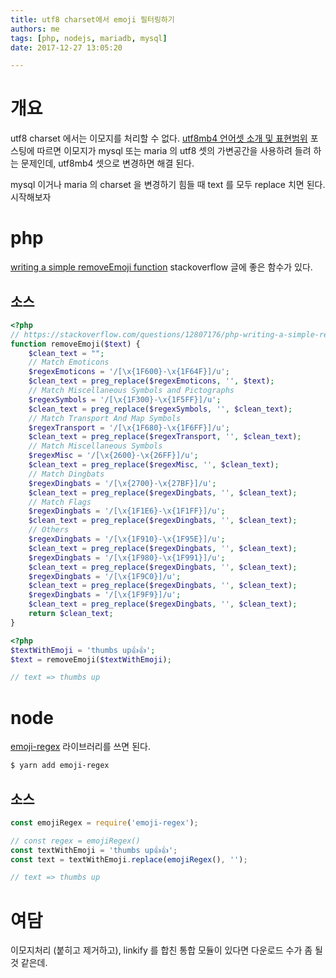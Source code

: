 ```yaml
---
title: utf8 charset에서 emoji 필터링하기
authors: me
tags: [php, nodejs, mariadb, mysql]
date: 2017-12-27 13:05:20

---
```


# 개요

utf8 charset 에서는 이모지를 처리할 수 없다.
[utf8mb4 언어셋 소개 및 표현범위](https://blog.lael.be/post/917) 포스팅에 따르면 이모지가 mysql 또는 maria 의 utf8 셋의 가변공간을 사용하려 들려 하는 문제인데, utf8mb4 셋으로 변경하면 해결 된다.

mysql 이거나 maria 의 charset 을 변경하기 힘들 때 text 를 모두 replace 치면 된다. 시작해보자

# php

[writing a simple removeEmoji function](https://stackoverflow.com/questions/12807176/php-writing-a-simple-removeemoji-function) stackoverflow 글에 좋은 함수가 있다.

## 소스

```php
<?php
// https://stackoverflow.com/questions/12807176/php-writing-a-simple-removeemoji-function
function removeEmoji($text) {
    $clean_text = "";
    // Match Emoticons
    $regexEmoticons = '/[\x{1F600}-\x{1F64F}]/u';
    $clean_text = preg_replace($regexEmoticons, '', $text);
    // Match Miscellaneous Symbols and Pictographs
    $regexSymbols = '/[\x{1F300}-\x{1F5FF}]/u';
    $clean_text = preg_replace($regexSymbols, '', $clean_text);
    // Match Transport And Map Symbols
    $regexTransport = '/[\x{1F680}-\x{1F6FF}]/u';
    $clean_text = preg_replace($regexTransport, '', $clean_text);
    // Match Miscellaneous Symbols
    $regexMisc = '/[\x{2600}-\x{26FF}]/u';
    $clean_text = preg_replace($regexMisc, '', $clean_text);
    // Match Dingbats
    $regexDingbats = '/[\x{2700}-\x{27BF}]/u';
    $clean_text = preg_replace($regexDingbats, '', $clean_text);
    // Match Flags
    $regexDingbats = '/[\x{1F1E6}-\x{1F1FF}]/u';
    $clean_text = preg_replace($regexDingbats, '', $clean_text);
    // Others
    $regexDingbats = '/[\x{1F910}-\x{1F95E}]/u';
    $clean_text = preg_replace($regexDingbats, '', $clean_text);
    $regexDingbats = '/[\x{1F980}-\x{1F991}]/u';
    $clean_text = preg_replace($regexDingbats, '', $clean_text);
    $regexDingbats = '/[\x{1F9C0}]/u';
    $clean_text = preg_replace($regexDingbats, '', $clean_text);
    $regexDingbats = '/[\x{1F9F9}]/u';
    $clean_text = preg_replace($regexDingbats, '', $clean_text);
    return $clean_text;
}
```

```php
<?php
$textWithEmoji = 'thumbs up👍👍';
$text = removeEmoji($textWithEmoji);

// text => thumbs up
```

# node

[emoji-regex](https://github.com/mathiasbynens/emoji-regex) 라이브러리를 쓰면 된다.

```bash
$ yarn add emoji-regex
```

## 소스

```js
const emojiRegex = require('emoji-regex');

// const regex = emojiRegex()
const textWithEmoji = 'thumbs up👍👍';
const text = textWithEmoji.replace(emojiRegex(), '');

// text => thumbs up
```

# 여담

이모지처리 (붙히고 제거하고), linkify 를 합친 통합 모듈이 있다면 다운로드 수가 좀 될 것 같은데.
